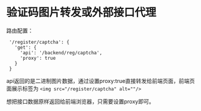 # 验证码图片转发或外部接口代理

路由配置：
 ```
  '/register/captcha': {
    'get': {
      'api': '/backend/reg/captcha',
      'proxy': true
    }
  }
  ```
  api返回的是二进制图片数据，通过设置proxy:true直接转发给前端页面，前端页面展示标签为
  `<img src="/register/captcha" alt=""/>`
  
  想把接口数据原样返回给前端浏览器，只需要设置proxy即可。
